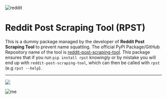![reddit](https://github.com/rly0nheart/rpst/assets/74001397/2319c269-0264-4a7b-9687-dbe92a1841c6)

# Reddit Post Scraping Tool (RPST)
This is a dummy package managed by the developer of **Reddit Post Scraping Tool** to prevent name squatting. The official PyPI Package/GitHub Repository name of the tool is [reddit-post-scraping-tool](https://pypi.python.org/pypi/reddit-post-scraping-tool). This package ensures that if you run `pip install rpst` knowingly or by mistake you will end up with `reddit-post-scraping-tool`, which can then be called with `rpst` (e.g `rpst --help`).
***
<a href="https://www.buymeacoffee.com/_rly0nheart"><img src="https://img.buymeacoffee.com/button-api/?text=Buy me a coffee&emoji=&slug=_rly0nheart&button_colour=40DCA5&font_colour=ffffff&font_family=Comic&outline_colour=000000&coffee_colour=FFDD00" /></a>

![me](https://github.com/bellingcat/reddit-post-scraping-tool/assets/74001397/21e0bb33-7a84-45d6-92ba-00e40891ba31)
